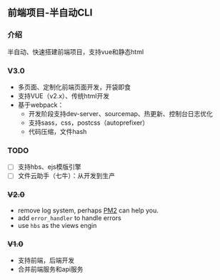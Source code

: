 ## 前端项目-半自动CLI

### 介绍

半自动、快速搭建前端项目，支持vue和静态html

### V3.0

- 多页面、定制化前端页面开发，开袋即食
- 支持VUE（v2.x）、传统html开发
- 基于webpack：
    - 开发阶段支持dev-server、sourcemap、热更新、控制台日志优化
    - 支持sass，css，postcss（autoprefixer）
    - 代码压缩，文件hash

### TODO

- [ ] 支持hbs、ejs模版引擎
- [ ] 文件云助手（七牛）：从开发到生产

### ~~V2.0~~

- remove log system, perhaps [PM2](https://github.com/Unitech/pm2) can help you.
- add `error_handler` to handle errors
- use `hbs` as the views engin

### ~~V1.0~~

- 支持前端，后端开发
- 合并前端服务和api服务

